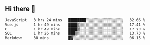 ## Hi there 👋

<!--START_SECTION:waka-->

```txt
JavaScript   3 hrs 24 mins   ████████░░░░░░░░░░░░░░░░░   32.66 %
Vue.js       1 hr 49 mins    ████▒░░░░░░░░░░░░░░░░░░░░   17.41 %
C            1 hr 48 mins    ████▒░░░░░░░░░░░░░░░░░░░░   17.23 %
SQL          1 hr 26 mins    ███▒░░░░░░░░░░░░░░░░░░░░░   13.73 %
Markdown     38 mins         █▓░░░░░░░░░░░░░░░░░░░░░░░   06.15 %
```

<!--END_SECTION:waka-->

<!--
**taylor475/taylor475** is a ✨ _special_ ✨ repository because its `README.md` (this file) appears on your GitHub profile.

Here are some ideas to get you started:

- 🔭 I’m currently working on ...
- 🌱 I’m currently learning ...
- 👯 I’m looking to collaborate on ...
- 🤔 I’m looking for help with ...
- 💬 Ask me about ...
- 📫 How to reach me: ...
- 😄 Pronouns: ...
- ⚡ Fun fact: ...
-->
